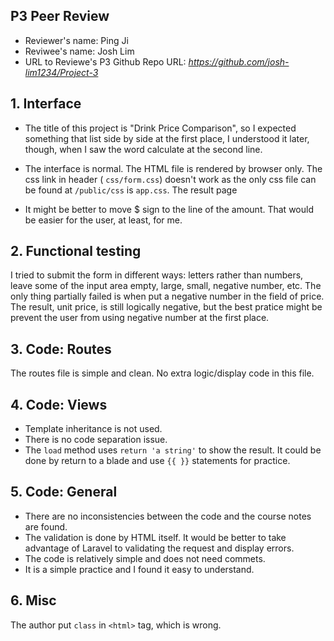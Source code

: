 ## P3 Peer Review

+ Reviewer's name: Ping Ji
+ Reviwee's name: Josh Lim
+ URL to Reviewe's P3 Github Repo URL: *<https://github.com/josh-lim1234/Project-3>*

## 1. Interface

+ The title of this project is "Drink Price Comparison", so I expected something that list side by side at the first place, I understood it later, though, when I saw the word calculate at the second line. 

+ The interface is normal. The HTML file is rendered by browser only. The css link in header ( `css/form.css`) doesn't work as the only css file can be found at `/public/css` is `app.css`. The result page 

+ It might be better to move $ sign to the line of the amount. That would be easier for the user, at least, for me. 

## 2. Functional testing

I tried to submit the form in different ways: letters rather than numbers, leave some of the input area empty, large, small, negative number, etc. The only thing partially failed is when put a negative number in the field of price. The result, unit price, is still logically negative, but the best pratice might be prevent the user from using negative number at the first place. 


## 3. Code: Routes

The routes file is simple and clean. No extra logic/display code in this file.

## 4. Code: Views

+ Template inheritance is not used.
+ There is no code separation issue.
+ The `load` method uses `return 'a string'` to show the result. It could be done by return to a blade and use `{{ }}` statements for practice.


## 5. Code: General

+ There are no inconsistencies between the code and the course notes are found.
+ The validation is done by HTML itself. It would be better to take advantage of Laravel to validating the request and display errors. 
+ The code is relatively simple and does not need commets.
+ It is a simple practice and I found it easy to understand.

## 6. Misc
The author put `class` in `<html>` tag, which is wrong.